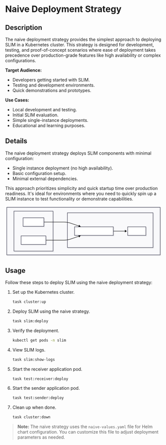 # Naive Deployment Strategy

## Description

The naive deployment strategy provides the simplest approach to deploying SLIM in a Kubernetes cluster. This strategy is designed for development, testing, and proof-of-concept scenarios where ease of deployment takes precedence over production-grade features like high availability or complex configurations.

**Target Audience:**

- Developers getting started with SLIM.
- Testing and development environments.
- Quick demonstrations and prototypes.

**Use Cases:**

- Local development and testing.
- Initial SLIM evaluation.
- Simple single-instance deployments.
- Educational and learning purposes.

## Details

The naive deployment strategy deploys SLIM components with minimal configuration:

- Single instance deployment (no high availability).
- Basic configuration setup.
- Minimal external dependencies.

This approach prioritizes simplicity and quick startup time over production readiness. It's ideal for environments where you need to quickly spin up a SLIM instance to test functionality or demonstrate capabilities.

![SLIM Naive Deployment Diagram](img/slim_naive.svg)

## Usage

Follow these steps to deploy SLIM using the naive deployment strategy:


1. Set up the Kubernetes cluster.

    ```bash
    task cluster:up
    ```

1. Deploy SLIM using the naive strategy.

    ```bash
    task slim:deploy
    ```

1. Verify the deployment.

    ```bash
    kubectl get pods -n slim
    ```

1. View SLIM logs.

    ```bash
    task slim:show-logs
    ```

1. Start the receiver application pod.

    ```bash
    task test:receiver:deploy
    ```

1. Start the sender application pod.

    ```bash
    task test:sender:deploy
    ```

1. Clean up when done.

    ```bash
    task cluster:down
    ```

> **Note:** The naive strategy uses the `naive-values.yaml` file for Helm chart configuration. You can customize this file to adjust deployment parameters as needed.